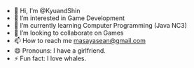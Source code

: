 - 👋 Hi, I’m @KyuandShin
- 👀 I’m interested in Game Development 
- 🌱 I’m currently learning Computer Programming (Java NC3)
- 💞️ I’m looking to collaborate on Games
- 📫 How to reach me masayasean@gmail.com
- 😄 Pronouns: I have a girlfriend.
- ⚡ Fun fact: I love whales.

<!---
KyuandShin/KyuandShin is a ✨ special ✨ repository because its `README.md` (this file) appears on your GitHub profile.
You can click the Preview link to take a look at your changes.
--->
